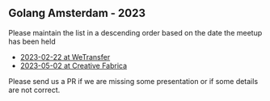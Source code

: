 Golang Amsterdam - 2023
-----------------------

Please maintain the list in a descending order based on the date the meetup has been held

* [2023-02-22 at WeTransfer](2023-02-22@wetransfer/README.md)
* [2023-05-02 at Creative Fabrica](2023-05-02@creative-fabrica/README.md)

Please send us a PR if we are missing some presentation or if some details are not correct.
